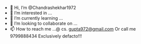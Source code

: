 - 👋 Hi, I’m @Chandrashekhar1972
- 👀 I’m interested in ...
- 🌱 I’m currently learning ...
- 💞️ I’m looking to collaborate on ...
- 📫 How to reach me ...@ cs. gupta972@gmail.com Or call me 9799888434
Exclusively defacto!!! 
<!---
Chandrashekhar1972/Chandrashekhar1972 is a ✨ special ✨ repository because its `README.md` (this file) appears on your GitHub profile.
You can click the Preview link to take a look at your changes.
--->
